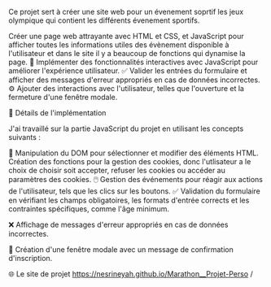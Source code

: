 Ce projet sert à créer une site web pour un évenement soprtif les jeux olympique qui contient les différents évenement sportifs.

 Créer une  page web attrayante avec HTML et CSS, et JavaScript pour afficher toutes les informations utiles des évènement disponible à l'utilisateur et dans le site il y a beaucoup de fonctions qui dynamise la page.
  🎯 Implémenter des fonctionnalités interactives avec JavaScript pour améliorer l'expérience utilisateur. ✅ Valider les entrées du formulaire et afficher des messages d'erreur appropriés en cas de données incorrectes. ⚙️ Ajouter des interactions avec l'utilisateur, telles que l'ouverture et la fermeture d'une fenêtre modale.

🔧 Détails de l'implémentation

J'ai travaillé sur la partie JavaScript du projet en utilisant les concepts suivants :

🔧 Manipulation du DOM pour sélectionner et modifier des éléments HTML.
Création des fonctions pour la gestion des cookies, donc l'utlisateur a le choix de choisir soit accepter, refuser les cookies ou accéder au paramètres des cookies.
🖱️ Gestion des événements pour réagir aux actions de l'utilisateur, tels que les clics sur les boutons.
✅ Validation du formulaire en vérifiant les champs obligatoires, les formats d'entrée corrects et les contraintes spécifiques, comme l'âge minimum.

❌ Affichage de messages d'erreur appropriés en cas de données incorrectes.

📜 Création d'une fenêtre modale avec un message de confirmation d'inscription.

🌐 Le site de projet
https://nesrineyah.github.io/Marathon__Projet-Perso /